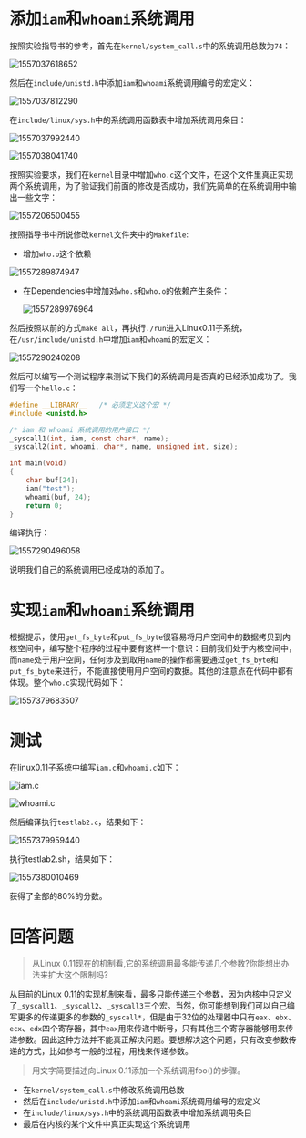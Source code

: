 # 添加`iam`和`whoami`系统调用

按照实验指导书的参考，首先在`kernel/system_call.s`中的系统调用总数为`74`：

![1557037618652](lab_3/1557037618652.png)

然后在`include/unistd.h`中添加`iam`和`whoami`系统调用编号的宏定义：

![1557037812290](lab_3/1557037812290.png)

在`include/linux/sys.h`中的系统调用函数表中增加系统调用条目：

![1557037992440](lab_3/1557037992440.png)

![1557038041740](lab_3/1557038041740.png)

按照实验要求，我们在`kernel`目录中增加`who.c`这个文件，在这个文件里真正实现两个系统调用，为了验证我们前面的修改是否成功，我们先简单的在系统调用中输出一些文字：

![1557206500455](lab_3/1557206500455.png)

按照指导书中所说修改`kernel`文件夹中的`Makefile`:

* 增加`who.o`这个依赖

![1557289874947](lab_3/1557289874947.png)

* 在Dependencies中增加对`who.s`和`who.o`的依赖产生条件：

  ![1557289976964](lab_3/1557289976964.png)

然后按照以前的方式`make all`，再执行`./run`进入Linux0.11子系统，在`/usr/include/unistd.h`中增加`iam`和`whoami`的宏定义：

![1557290240208](lab_3/1557290240208.png)

然后可以编写一个测试程序来测试下我们的系统调用是否真的已经添加成功了。我们写一个`hello.c`：

```c
#define __LIBRARY__   /* 必须定义这个宏 */
#include <unistd.h>

/* iam 和 whoami 系统调用的用户接口 */
_syscall1(int, iam, const char*, name);
_syscall2(int, whoami, char*, name, unsigned int, size);

int main(void)
{
    char buf[24];
    iam("test");
    whoami(buf, 24);
    return 0;
}
```

编译执行：

![1557290496058](lab_3/1557290496058.png)

说明我们自己的系统调用已经成功的添加了。

# 实现`iam`和`whoami`系统调用

根据提示，使用`get_fs_byte`和`put_fs_byte`很容易将用户空间中的数据拷贝到内核空间中，编写整个程序的过程中要有这样一个意识：目前我们处于内核空间中，而`name`处于用户空间，任何涉及到取用`name`的操作都需要通过`get_fs_byte`和`put_fs_byte`来进行，不能直接使用用户空间的数据。其他的注意点在代码中都有体现。整个`who.c`实现代码如下：

![1557379683507](lab_3/1557379683507.png)

# 测试

在linux0.11子系统中编写`iam.c`和`whoami.c`如下：

![iam.c](lab_3/1557379813051.png)

![whoami.c](lab_3/1557379863183.png)

然后编译执行`testlab2.c`，结果如下：

![1557379959440](lab_3/1557379959440.png)

执行testlab2.sh，结果如下：

![1557380010469](lab_3/1557380010469.png)

获得了全部的80%的分数。

# 回答问题

> 从Linux 0.11现在的机制看,它的系统调用最多能传递几个参数?你能想出办法来扩大这个限制吗?

从目前的Linux 0.11的实现机制来看，最多只能传递三个参数，因为内核中只定义了`_syscall1`、`_syscall2`、`_syscall3`三个宏。当然，你可能想到我们可以自己编写更多的传递更多的参数的`_syscall*`，但是由于32位的处理器中只有`eax`、`ebx`、`ecx`、`edx`四个寄存器，其中`eax`用来传递中断号，只有其他三个寄存器能够用来传递参数。因此这种方法并不能真正解决问题。要想解决这个问题，只有改变参数传递的方式，比如参考一般的过程，用栈来传递参数。

> 用文字简要描述向Linux 0.11添加一个系统调用foo()的步骤。

* 在`kernel/system_call.s`中修改系统调用总数
* 然后在`include/unistd.h`中添加`iam`和`whoami`系统调用编号的宏定义
* 在`include/linux/sys.h`中的系统调用函数表中增加系统调用条目
* 最后在内核的某个文件中真正实现这个系统调用
